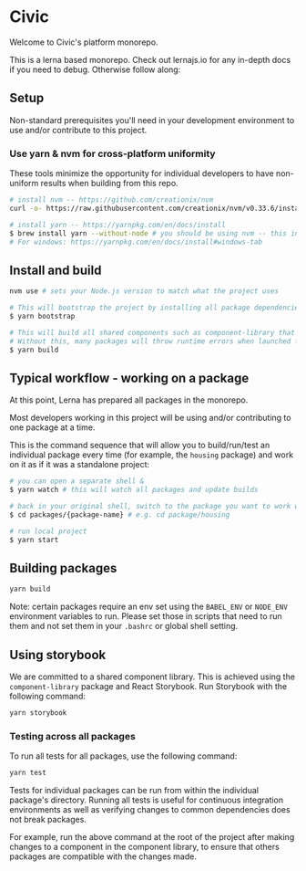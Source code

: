 # Civic

Welcome to Civic's platform monorepo.

This is a lerna based monorepo. Check out lernajs.io for any in-depth docs if you need to debug. Otherwise follow along:

## Setup

Non-standard prerequisites you'll need in your development environment to use and/or contribute to this project.

### Use yarn & nvm for cross-platform uniformity

These tools minimize the opportunity for individual developers to have non-uniform results when building from this repo.

```bash
# install nvm -- https://github.com/creationix/nvm
curl -o- https://raw.githubusercontent.com/creationix/nvm/v0.33.6/install.sh | bash

# install yarn -- https://yarnpkg.com/en/docs/install
$ brew install yarn --without-node # you should be using nvm -- this installs yarn for usage with nvm
# For windows: https://yarnpkg.com/en/docs/install#windows-tab
```

## Install and build

```bash
nvm use # sets your Node.js version to match what the project uses

# This will bootstrap the project by installing all package dependencies and linking cross-dependencies
$ yarn bootstrap

# This will build all shared components such as component-library that are used by other packages in this monorepo
# Without this, many packages will throw runtime errors when launched from a development environment
$ yarn build
```

## Typical workflow - working on a package

At this point, Lerna has prepared all packages in the monorepo.

Most developers working in this project will be using and/or contributing to one package at a time.

This is the command sequence that will allow you to build/run/test an individual package every time (for example, the `housing` package) and work on it as if it was a standalone project:

```bash
# you can open a separate shell &
$ yarn watch # this will watch all packages and update builds

# back in your original shell, switch to the package you want to work with
$ cd packages/{package-name} # e.g. cd package/housing

# run local project
$ yarn start
```

## Building packages

```bash
yarn build
```

Note: certain packages require an env set using the `BABEL_ENV` or `NODE_ENV` environment variables to run.
Please set those in scripts that need to run them and not set them in your `.bashrc` or global shell setting.

## Using storybook

We are committed to a shared component library. This is achieved using the `component-library` package and React Storybook.
Run Storybook with the following command:

```bash
yarn storybook
```

### Testing across all packages

To run all tests for all packages, use the following command:

```bash
yarn test
```

Tests for individual packages can be run from within the individual package's directory. Running all tests is useful for continuous integration environments as well as verifying changes to common dependencies does not break packages.

For example, run the above command at the root of the project after making changes to a component in the component library, to ensure that others packages are compatible with the changes made.
